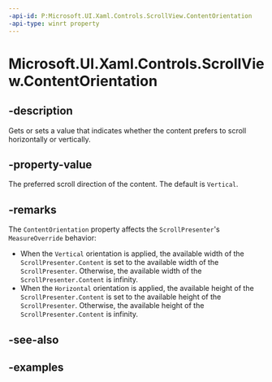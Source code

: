 ```yaml
---
-api-id: P:Microsoft.UI.Xaml.Controls.ScrollView.ContentOrientation
-api-type: winrt property
---
```


# Microsoft.UI.Xaml.Controls.ScrollView.ContentOrientation

<!--
public Microsoft.UI.Xaml.Controls.ScrollingContentOrientation ContentOrientation { get; set; }
-->

## -description

Gets or sets a value that indicates whether the content prefers to scroll horizontally or vertically.

## -property-value

The preferred scroll direction of the content. The default is `Vertical`.

## -remarks

The `ContentOrientation` property affects the `ScrollPresenter`'s `MeasureOverride` behavior:

- When the `Vertical` orientation is applied, the available width of the `ScrollPresenter.Content` is set to the available width of the `ScrollPresenter`. Otherwise, the available width of the `ScrollPresenter.Content` is infinity.
- When the `Horizontal` orientation is applied, the available height of the `ScrollPresenter.Content` is set to the available height of the `ScrollPresenter`. Otherwise, the available height of the `ScrollPresenter.Content` is infinity.

## -see-also

## -examples


